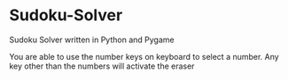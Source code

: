 # Sudoku-Solver
Sudoku Solver written in Python and Pygame

You are able to use the number keys on keyboard to select a number.
Any key other than the numbers will activate the eraser
